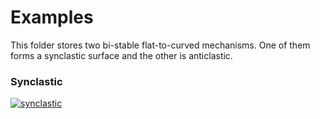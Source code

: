 # Examples

This folder stores two bi-stable flat-to-curved mechanisms.
One of them forms a synclastic surface and the other is anticlastic.
### Synclastic
[![synclastic]()](https://vimeo.com/317286292)
